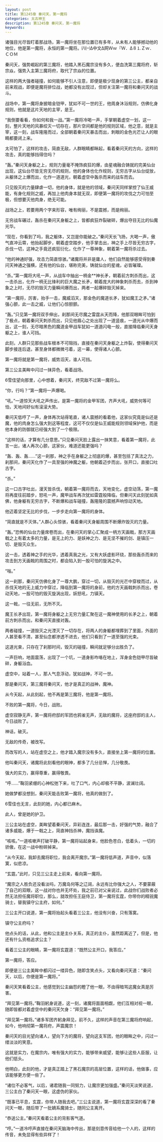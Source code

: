 ```yaml
---
layout: post
title: 第1245章 秦问天，第一魔将
categories: 太古神王
description: 第1245章 秦问天，第一魔将
keywords:
---
```


诸强目光尽皆盯着那战场，第一魔将坐在那位置已有多年，从未有人能够撼动他的地位，他是第一魔将，永恒的第一魔将。㈧㈠Δ中文Δ网Ｗｗ『Ｗ．Δ８⒈Ｚｗ．ＣＯＭ

秦问天，强势崛起的第三魔将，他踏入黑石魔宗没有多久，便血洗第三魔将府，斩宗焱，强势入主第三魔将府，取代了宗焱的位置。

这样的两大强者碰撞，如何能够不引人注意，即便是极少现身的第三公主，都亲自前来观战，即便是魔将排位战，她都没有出现过，但却关注第一魔将和秦问天的战斗。

战场中，第一魔将身披暗金铠甲，犹如不可一世的王，他周身沐浴规则，仿佛化身规则，他就是这片天地的主宰，是王。

“我倒要看看，你如何和我一战。”第一魔将冷喝一声，手掌朝着虚空一划，这一刻，整片天地的风暴绞灭一切存在，那片空间都是他的规则区域，他之意，就是主宰，这一刻，战车隆隆而过，全部朝着秦问天暴击而出，刺眼的金色光芒让人的眼睛都要闭上来。

太可怕了，这样的攻击，简直无敌，人群眼睛都眯起，看着秦问天的方向，这样的攻击，真的能够挡得住吗？

“轰。”秦问天身躯之上，规则力量毫不掩饰疯狂的爆，由星魂融合铸就的完美仙台出现，这仙台尽皆无穷无尽的规则，他的身体也化作规则，无穷古字从仙台绽放，从躯体之上爆而出，化作一道道光，朝着虚空中轰杀而来的战车而去。

只见毁灭的力量肆虐一切，他的身体，就是他的领域，秦问天同样掌控了仙王威能，有身化规则之威，再加上他肉身本就无双，即便第一魔将的攻伐之力可怕至极，但想要灭他肉身，绝无可能。

战场之上，若要用两个字来形容，唯有绚丽，不是震撼，而是绚丽。

无穷战车碾过，轰杀在秦问天身躯之上，皆都疯狂炸裂破碎，爆出夺目无比的仙魔光华。

“现在，你看到了吗，我之躯体，又岂是你能破之。”秦问天长飞扬，大喝一声，傲气直冲云霄，他抬起脚步，朝着虚空踏步，他手掌击出，神之手上尽皆无穷古字，杀伐一切，这神之手竟还疯狂衍化，化作了一尊神象，朝着第一魔将杀过去。

“他的神通好强，攻击力简直惊骇。”诸魔将并非是庸人，他们自然能够感受得到秦问天神通之强横，还有他的仙台，堪称完美，铸就仙台的星魂，必皆璀璨。

“杀。”第一魔将大吼一声，从战车中抽出一柄金**神长矛，朝着前方刺杀而出，这一击杀出，化作一柄无比锋利的巨大魔之长矛，朝着庞大的神象刺杀而去，杀到神象之上时，无尽的毁灭力量瞬间爆而出，两者一起爆碎毁灭掉来。

“第一魔将，厉害，抬手一击，魔威滔天，那金色的魔道长矛，犹如魔王之矛。”诸强心颤，此一击之威，让他们心惊胆颤。

“轰。”只见第一魔将双手伸出，刹那间无尽魔之雷霆从天而降，他那双眼眸可怕到了极点，朝着秦问天刺杀而出，只见他眉心之处出现了一道竖痕，一道光从中爆而出，这一刻，无尽暗黑色的魔道金甲战车犹如一道道闪电一般，直接降临秦问天身躯之上，谁人可挡。

此刻，人群只见那些战车根本不可阻挡，直接在秦问天身躯之上炸裂，使得秦问天脚步接连后退，甚至身体都微微弓着，这一幕，使得诸人心颤。

第一魔将就是第一魔将，威势滔天，谁人可挡。

第三公主美眸中闪过一抹异色，看着战场。

6雪佳望向那里，心中想着，秦问天，终究敌不过第一魔将么。

“你，行吗？”第一魔将一声爆喝。

“吼。”一道惊天大吼之声传出，是第一魔将的金甲军团，齐声大吼，威势何等可怕，天地间好似有滚滚大势。

秦问天低哼了一声，身体再次站得笔直，诸人震撼的看着他，这家伙究竟是仙还是魔，他的肉身怎么强大到这等程度，这可不仅仅是仙王威能规则领域保护他，而是他本身的防御就已经强大到了一个极限。

“这样的话，才算有几分意思。”只见秦问天脸上露出一抹笑意，看着第一魔将，此言一出，诸人再次心颤，这家伙，难道还能更强吗？

“轰、轰、轰……”这一刹那，神之手在身躯之上彻底的爆，甚至包括了真法之力，刹那间，秦问天化作了一具至强的神魔之躯，他朝着迈步而出，张开口，直接口吐古字。

“杀。”

这一口古字吐出，漫天皆杀伐，朝着第一魔将而去，天地变化，虚空动荡，第一魔将再度往前踏步，怒吼一声，魔甲战车再次犹如雷霆般降临，但秦问天此刻犹如真佛，他身躯有无穷古字，不断爆和战车碰撞，轰隆隆的震撼声响惊动天地。

他迈着坚定无比的步伐，一步步走向第一魔将的身体。

“简直就是不灭体。”人群心头惊骇，看着秦问天身躯周围不断爆炸毁灭的力量。

“轰。”恐怖的仙台力量席卷而出，在秦问天的掌心汇聚成一柄方天画戟，那方天画戟之上有着太多的力量，是无上的力、是妖神之力、是无坚不摧的剑、是镇压一切、是毁灭众生。

这一击，透着神之手的光华，透着真我之光，又有大妖虚影环绕，那些轰杀而来的攻击到方天画戟的周围之时，都会陷入到一股可怕的旋涡之中。

“嗡。”

这一刹那，秦问天仿佛化身了一尊大鹏，穿过一切，从毁灭的光芒中穿梭而过，从杀伐天地的无上威力中穿过，降临到第一魔将的身前，他的方天画戟刺杀而出，卷动天地，一股可怕的毁灭旋涡出现，妖怒吼，力镇天。

这一戟，一往无前，无所不灭。

魔王长矛出现，第一魔将身躯之上无穷力量汇聚在这一魔神使用的长矛之上，朝着前方刺杀而出，和秦问天直接对轰。

两者碰撞，一道毁灭之光湮灭了一切存在，将两人的身躯都埋葬到了里面，外面的人甚至看不清，甚至仙念都渗透不进去，他们只看到了一道至强的光束。

这道光束，只存在了刹那时间，毁灭的碰撞，瞬间就足够分出胜负了。

一声巨响，地面震荡，出现了一个坑，一道身影咋咯在地上，浑身金色铠甲尽皆破碎，身躯浴血。

虚空中，站着一人，那人气息浮动，犹如战神，不可一世。

那是秦问天，第三魔将秦问天，他才是真正的战神，魔神。

从今天起，从此刻起，他不再是第三魔将，他是第一魔将。

不败的第一魔将，今日，战败。

虚空寂静无声，第一魔将府邸的军团也鸦雀无声，无敌的魔将，这座府邸的主人，今日战败了。

神话，破灭。

无敌的传奇，被改写。

而改写的人，站在虚空之上，他才踏入魔宗没有多久，直接坐上第一魔将的位置。

他叫秦问天，诸魔将此刻看他的眼神，都多了几分忌惮，几分敬畏。

强大的实力，赢得尊重，赢得敬畏。

“呼……”鞠羽紧绷的心神松弛下来，吐了口气，内心却极不平静，波澜壮阔。

她做梦都没想到，秦问天能击败第一魔将，他真的做到了。

6雪佳也无言，此刻的她，内心都已麻木。

此人，曾是她的护卫。

三公主站在虚空，美眸望着秦问天，异彩连连，最后那一击，好强的气势，融合了诸多威能，爆于一戟之上，简直神挡杀神，魔挡诛魔。

“咳咳。”一道咳嗽声打破平静，第一魔将站起身来，他脸色苍白，低着头，一切的骄傲，在这一战中粉碎掉来。

“从今天起，我卸去魔将职位，我会离开魔宗。”第一魔将低声道，声音中，似落寞，似悲凉。

“玄霆。”此时，只见三公主走上前来，看向第一魔将。

“魔宗之人胜负还没看淡吗，万魔岛何等之辽阔，永远有比你强大之人，不要蒙蔽了自己的双眼，这一战对你也并无坏处，我之前已对父亲说过，此战你们战败者必然无法担任魔将职位，那么，就改担任王庭侍卫，第一魔将玄霆，你带你的精锐魔骑士，替我镇守公主府，如何。”

三公主开口说道，第一魔将抬起头看着三公主，他没有兴奋，只有落寞。

镇守公主府吗？

他点头的话，从此，他和公主是主仆关系，真正的主仆，虽然距离近了，但是，他还有什么资格追求公主？

看着三公主的眼睛，第一魔将玄霆道：“既然公主开口，我答应。”

第一魔将，答应。

即便是三公主美眸中都闪过一缕异色，随即含笑点头，又看向秦问天道：“秦问天，以后，你便是第一魔将。”

秦问天笑看着公主，他感觉到公主幽怨的瞪了他一眼，不由得暗骂这魔女真是厉害。

“拜见第一魔将。”鞠羽躬身说道，这一刻，诸魔将面面相觑，他们互相对视一眼，随即皆都对着虚空中的秦问天欠身：“拜见第一魔将。”

“拜见第一魔将。”诸多军团齐躬身拜见，前不久，这样的声音在第三魔将府响起，如今，他响彻第一魔将府，声震魔宗！

秦问天的目光望向诸人，望向下方的魔将，望向这支军团，他的眼眸之中，闪过一缕淡淡的笑意。

这就是实力，在魔宗内，唯有强大的实力，能够带来威望，能够让这些人臣服，让他们低头。

他明白，此刻的他，才是真正踏上了黑石魔宗的高层位置，这样的话，他做事，应该能够更方便一些了。

“诸位不必客气，以后，诸君随我一同努力，让魔宗更加强盛。”秦问天淡笑说道，三公主白了秦问天一眼，这虚伪的家伙。

“既事已平息，玄霆，你带人随我去吧。”三公主说道，第一魔将玄霆深深的看了秦问天一眼，随后带了一批嫡系魔骑士，随同公主离开。

“恭送公主。”秦问天看着公主的背影客气道。

“哼。”一道冷哼声直接在秦问天脑海中传出，那是刻意传音给他一个人的，这样的传音，未免显得有些异样了！
